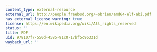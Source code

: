 ```yaml
---
content_type: external-resource
external_url: http://people.freebsd.org/~obrien/amd64-elf-abi.pdf
has_external_license_warning: true
license: https://en.wikipedia.org/wiki/All_rights_reserved
status: ''
title: PDF
uid: 978107f7-550d-4585-91c0-17bf5c96331d
wayback_url: ''
---
```

